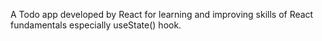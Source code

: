 A Todo app developed by React for learning and improving skills of React fundamentals especially useState() hook.

